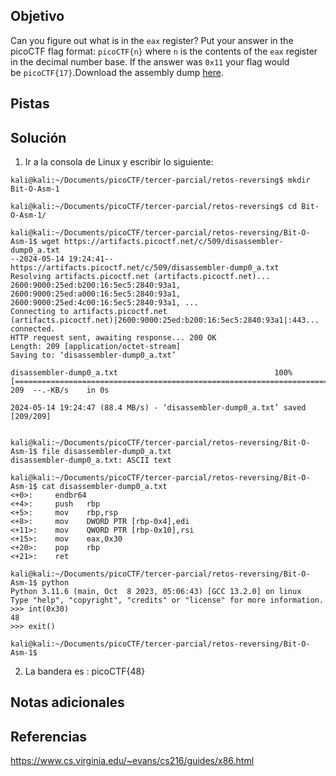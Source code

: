 ## Objetivo
Can you figure out what is in the `eax` register? Put your answer in the picoCTF flag format: `picoCTF{n}` where `n` is the contents of the `eax` register in the decimal number base. If the answer was `0x11` your flag would be `picoCTF{17}`.Download the assembly dump [here](https://artifacts.picoctf.net/c/509/disassembler-dump0_a.txt).

## Pistas
## Solución
1. Ir a la consola de Linux y escribir lo siguiente:
```
kali@kali:~/Documents/picoCTF/tercer-parcial/retos-reversing$ mkdir Bit-O-Asm-1

kali@kali:~/Documents/picoCTF/tercer-parcial/retos-reversing$ cd Bit-O-Asm-1/

kali@kali:~/Documents/picoCTF/tercer-parcial/retos-reversing/Bit-O-Asm-1$ wget https://artifacts.picoctf.net/c/509/disassembler-dump0_a.txt
--2024-05-14 19:24:41--  https://artifacts.picoctf.net/c/509/disassembler-dump0_a.txt
Resolving artifacts.picoctf.net (artifacts.picoctf.net)... 2600:9000:25ed:b200:16:5ec5:2840:93a1, 2600:9000:25ed:a000:16:5ec5:2840:93a1, 2600:9000:25ed:4c00:16:5ec5:2840:93a1, ...
Connecting to artifacts.picoctf.net (artifacts.picoctf.net)|2600:9000:25ed:b200:16:5ec5:2840:93a1|:443... connected.
HTTP request sent, awaiting response... 200 OK
Length: 209 [application/octet-stream]
Saving to: ‘disassembler-dump0_a.txt’

disassembler-dump0_a.txt                                   100%[=======================================================================================================================================>]     209  --.-KB/s    in 0s      

2024-05-14 19:24:47 (88.4 MB/s) - ‘disassembler-dump0_a.txt’ saved [209/209]


kali@kali:~/Documents/picoCTF/tercer-parcial/retos-reversing/Bit-O-Asm-1$ file disassembler-dump0_a.txt
disassembler-dump0_a.txt: ASCII text

kali@kali:~/Documents/picoCTF/tercer-parcial/retos-reversing/Bit-O-Asm-1$ cat disassembler-dump0_a.txt
<+0>:     endbr64 
<+4>:     push   rbp
<+5>:     mov    rbp,rsp
<+8>:     mov    DWORD PTR [rbp-0x4],edi
<+11>:    mov    QWORD PTR [rbp-0x10],rsi
<+15>:    mov    eax,0x30
<+20>:    pop    rbp
<+21>:    ret

kali@kali:~/Documents/picoCTF/tercer-parcial/retos-reversing/Bit-O-Asm-1$ python
Python 3.11.6 (main, Oct  8 2023, 05:06:43) [GCC 13.2.0] on linux
Type "help", "copyright", "credits" or "license" for more information.
>>> int(0x30)
48
>>> exit()
                                                                                                                                                                                                                                           
kali@kali:~/Documents/picoCTF/tercer-parcial/retos-reversing/Bit-O-Asm-1$  
```
2. La bandera es :
picoCTF{48}
## Notas adicionales
## Referencias
https://www.cs.virginia.edu/~evans/cs216/guides/x86.html
